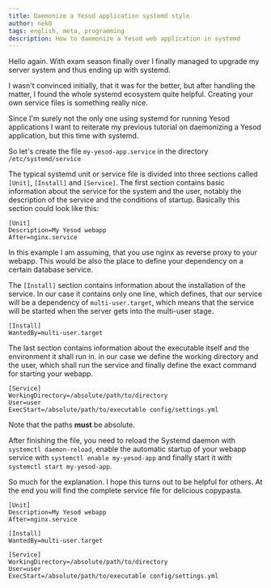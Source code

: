 ```yaml
---
title: Daemonize a Yesod application systemd style
author: nek0
tags: english, meta, programming
description: How to daemonize a Yesod web application in systemd
---
```


Hello again. With exam season finally over I finally managed to upgrade my server system and thus ending up with systemd.

I wasn't convinced initially, that it was for the better, but after handling the matter, I found the whole systemd ecosystem quite helpful. Creating your own service files is something really nice.

Since I'm surely not the only one using systemd for running Yesod applications I want to reiterate my previous tutorial on daemonizing a Yesod application, but this time with systemd.

So let's create the file `my-yesod-app.service` in the directory `/etc/systemd/service`

The typical systemd unit or service file is divided into three sections called `[Unit]`, `[Install]` and `[Service]`. The first section contains basic information about the service for the system and the user, notably the description of the service and the conditions of startup. Basically this section could look like this:

```
[Unit]
Description=My Yesod webapp
After=nginx.service
```

In this example I am assuming, that you use nginx as reverse proxy to your webapp.
This would be also the place to define your dependency on a certain database service.

The `[Install]` section contains information about the installation of the service. In our case it contains only one line, which defines, that our service will be a dependency of `multi-user.target`, which means that the service will be started when the server gets into the multi-user stage.

```
[Install]
WantedBy=multi-user.target
```

The last section contains information about the executable itself and the environment it shall run in. in our case we define the working directory and the user, which shall run the service and finally define the exact command for starting your webapp.

```
[Service]
WorkingDirectory=/absolute/path/to/directory
User=user
ExecStart=/absolute/path/to/executable config/settings.yml
```

Note that the paths **must** be absolute.

After finishing the file, you need to reload the Systemd daemon with `systemctl daemon-reload`, enable the automatic startup of your webapp service with `systemctl enable my-yesod-app` and finally start it with `systemctl start my-yesod-app`.

So much for the explanation. I hope this turns out to be helpful for others. At the end you will find the complete service file for delicious copypasta.

```
[Unit]
Description=My Yesod webapp
After=nginx.service

[Install]
WantedBy=multi-user.target

[Service]
WorkingDirectory=/absolute/path/to/directory
User=user
ExecStart=/absolute/path/to/executable config/settings.yml
```
